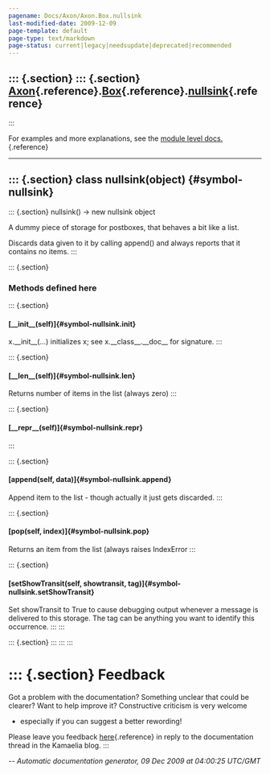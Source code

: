 ```yaml
---
pagename: Docs/Axon/Axon.Box.nullsink
last-modified-date: 2009-12-09
page-template: default
page-type: text/markdown
page-status: current|legacy|needsupdate|deprecated|recommended
---
```

::: {.section}
::: {.section}
[Axon](/Docs/Axon/Axon.html){.reference}.[Box](/Docs/Axon/Axon.Box.html){.reference}.[nullsink](/Docs/Axon/Axon.Box.nullsink.html){.reference}
----------------------------------------------------------------------------------------------------------------------------------------------
:::

For examples and more explanations, see the [module level
docs.](/Docs/Axon/Axon.Box.html){.reference}

------------------------------------------------------------------------

::: {.section}
class nullsink(object) {#symbol-nullsink}
----------------------

::: {.section}
nullsink() -\> new nullsink object

A dummy piece of storage for postboxes, that behaves a bit like a list.

Discards data given to it by calling append() and always reports that it
contains no items.
:::

::: {.section}
### Methods defined here

::: {.section}
#### [\_\_init\_\_(self)]{#symbol-nullsink.__init__}

x.\_\_init\_\_(\...) initializes x; see x.\_\_class\_\_.\_\_doc\_\_ for
signature.
:::

::: {.section}
#### [\_\_len\_\_(self)]{#symbol-nullsink.__len__}

Returns number of items in the list (always zero)
:::

::: {.section}
#### [\_\_repr\_\_(self)]{#symbol-nullsink.__repr__}
:::

::: {.section}
#### [append(self, data)]{#symbol-nullsink.append}

Append item to the list - though actually it just gets discarded.
:::

::: {.section}
#### [pop(self, index)]{#symbol-nullsink.pop}

Returns an item from the list (always raises IndexError
:::

::: {.section}
#### [setShowTransit(self, showtransit, tag)]{#symbol-nullsink.setShowTransit}

Set showTransit to True to cause debugging output whenever a message is
delivered to this storage. The tag can be anything you want to identify
this occurrence.
:::
:::

::: {.section}
:::
:::
:::

::: {.section}
Feedback
========

Got a problem with the documentation? Something unclear that could be
clearer? Want to help improve it? Constructive criticism is very welcome
- especially if you can suggest a better rewording!

Please leave you feedback
[here](../../../cgi-bin/blog/blog.cgi?rm=viewpost&nodeid=1142023701){.reference}
in reply to the documentation thread in the Kamaelia blog.
:::

*\-- Automatic documentation generator, 09 Dec 2009 at 04:00:25 UTC/GMT*
